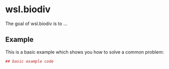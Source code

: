 # wsl.biodiv

The goal of wsl.biodiv is to ...

## Example

This is a basic example which shows you how to solve a common problem:

``` r
## basic example code
```
